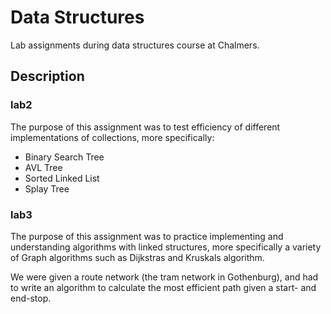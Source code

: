 # Data Structures
Lab assignments during data structures course at Chalmers.

## Description

### lab2
The purpose of this assignment was to test efficiency of different implementations of collections, more specifically:

- Binary Search Tree
- AVL Tree
- Sorted Linked List
- Splay Tree

### lab3
The purpose of this assignment was to practice implementing and understanding algorithms with linked structures, more specifically a variety of Graph algorithms such as Dijkstras and Kruskals algorithm.

We were given a route network (the tram network in Gothenburg), and had to write an algorithm to calculate the most efficient path given a start- and end-stop.